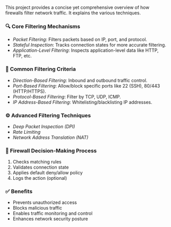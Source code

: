 This project provides a concise yet comprehensive overview of how firewalls filter network traffic. It explains the various techniques.

### 🔍 Core Filtering Mechanisms

- *Packet Filtering*: Filters packets based on IP, port, and protocol.
- *Stateful Inspection*: Tracks connection states for more accurate filtering.
- *Application-Level Filtering*: Inspects application-level data like HTTP, FTP, etc.

### 🎯 Common Filtering Criteria

- *Direction-Based Filtering*: Inbound and outbound traffic control.
- *Port-Based Filtering*: Allow/block specific ports like 22 (SSH), 80/443 (HTTP/HTTPS).
- *Protocol-Based Filtering*: Filter by TCP, UDP, ICMP.
- *IP Address-Based Filtering*: Whitelisting/blacklisting IP addresses.

### ⚙️ Advanced Filtering Techniques

- *Deep Packet Inspection (DPI)*
- *Rate Limiting*
- *Network Address Translation (NAT)*

### 🧠 Firewall Decision-Making Process

1. Checks matching rules
2. Validates connection state
3. Applies default deny/allow policy
4. Logs the action (optional)

### ✅ Benefits

- Prevents unauthorized access
- Blocks malicious traffic
- Enables traffic monitoring and control
- Enhances network security posture
